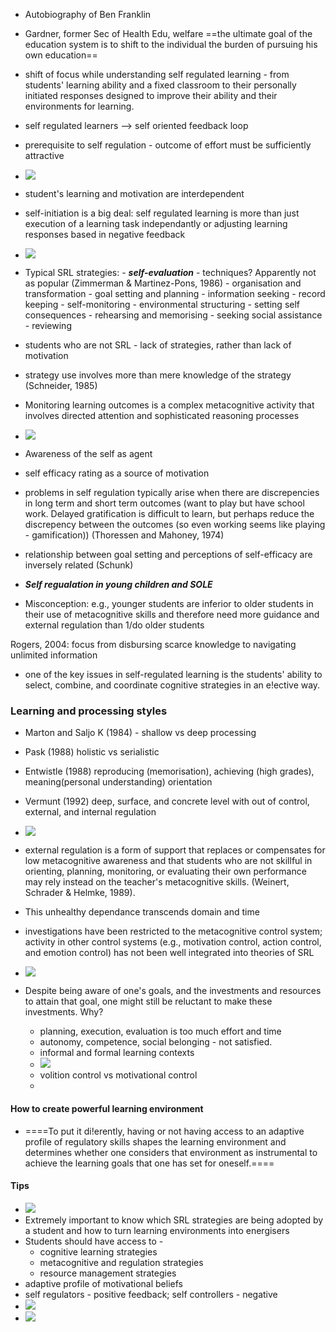 

- Autobiography of Ben Franklin
- Gardner, former Sec of Health Edu, welfare ==the ultimate goal of the education system is to shift to the individual the burden of pursuing his own education==
- shift of focus while understanding self regulated learning - from students' learning ability and a fixed classroom to their personally initiated responses designed to improve their ability and their environments for learning.
- self regulated learners --> self oriented feedback loop
- prerequisite to self regulation - outcome of effort must be sufficiently attractive
- ![](SRL-motivation.png)
- student's learning and motivation are interdependent
- self-initiation is a big deal: self regulated learning is more than just execution of a learning task independantly or adjusting learning responses based in negative feedback
- ![](SRL-def.png)
- Typical SRL strategies: 
		- ***self-evaluation*** - techniques? Apparently not as popular (Zimmerman & Martinez-Pons, 1986)
		- organisation and transformation
		- goal setting and planning 
		- information seeking
		- record keeping
		- self-monitoring
		- environmental structuring
		- setting self consequences
		- rehearsing and memorising
		- seeking social assistance
		- reviewing
		
- students who are not SRL - lack of strategies, rather than lack of motivation
- strategy use involves more than mere knowledge of the strategy (Schneider, 1985)
- Monitoring learning outcomes is a complex metacognitive activity that involves directed attention and sophisticated reasoning processes

- ![](SRL-outcomes.png)

- Awareness of the self as agent
- self efficacy rating as a source of motivation
- problems in self regulation typically arise when there are discrepencies in long term and short term outcomes (want to play but have school work. Delayed gratification is difficult to learn, but perhaps reduce the discrepency between the outcomes (so even working seems like playing - gamification)) (Thoressen and Mahoney, 1974)
- relationship between goal setting and perceptions of self-efficacy are inversely related (Schunk)
- ***Self regualation in young children  and SOLE***
- Misconception: e.g., younger students are inferior to older students in their use of
metacognitive skills and therefore need more guidance and external regulation than
1/do older students

Rogers, 2004: focus from disbursing scarce knowledge to navigating unlimited information

- one of the key issues in self-regulated learning is the students' ability to select, combine, and coordinate cognitive strategies in an e!ective way.

### Learning and processing styles
- Marton and Saljo K (1984) - shallow vs deep processing
- Pask (1988) holistic vs serialistic
- Entwistle (1988) reproducing (memorisation), achieving (high grades), meaning(personal understanding) orientation
- Vermunt (1992) deep, surface, and concrete level with out of control, external, and internal regulation

- ![](SRL-3layers.png)
- external regulation is a form of support that replaces or compensates for low
metacognitive awareness and that students who are not skillful in orienting, planning, monitoring, or evaluating their own performance may rely instead on the teacher's metacognitive skills. (Weinert, Schrader & Helmke, 1989). 
- This unhealthy dependance transcends domain and time
- investigations have been restricted to the metacognitive control system; activity in other control systems (e.g., motivation control, action control, and emotion control) has not been well integrated into theories of SRL
- ![](SRL-whyAndWhyNot.png)
- Despite being aware of one's goals, and the investments and resources to attain that goal, one might still be reluctant to make these investments. Why? 
	- planning, execution, evaluation is too much effort and time
	- autonomy, competence, social belonging - not satisfied. 
	- informal and formal learning contexts
	- ![](SRL-intentionNotEnough.png)
	- volition control vs motivational control
	- [](SRL-intentionNotEnough2png)

#### How to create powerful learning environment
- ====To put it di!erently, having or not having access to an adaptive profile of regulatory skills shapes the learning environment and determines whether one considers that environment as instrumental to achieve the learning goals that one has set for oneself.====

#### Tips
- ![](SRL-tips.png)
- Extremely important to know which SRL strategies are being adopted by a student and how to turn learning environments into energisers
- Students should have access to -
	- cognitive learning strategies
	- metacognitive and regulation strategies
	- resource management strategies
- adaptive profile of motivational beliefs
- self regulators - positive feedback; self controllers - negative
- ![](SRL-niemvirta.png)
- ![](SRL-more.png)
